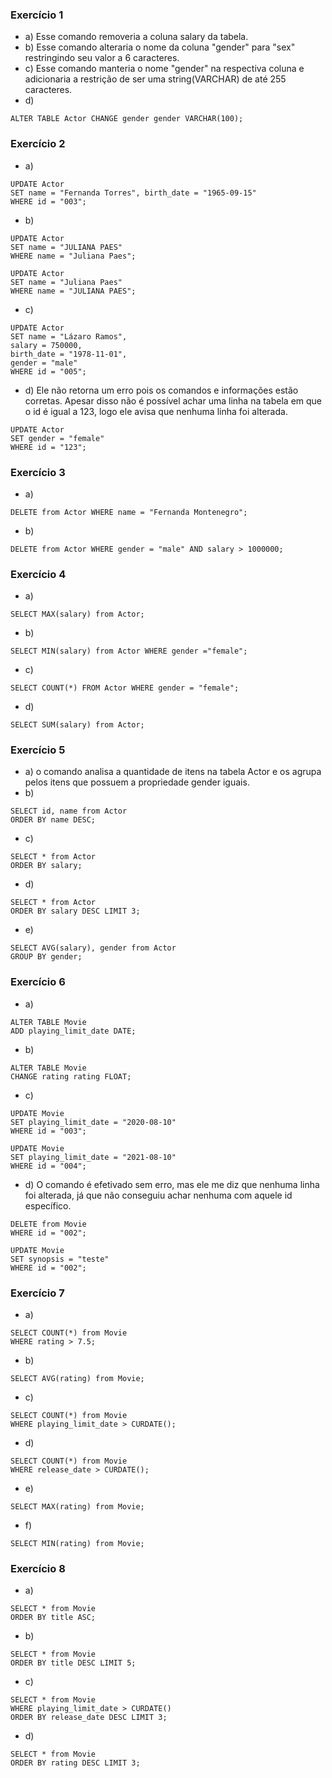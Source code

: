 ### Exercício 1
* a) Esse comando removeria a coluna salary da tabela.
* b) Esse comando alteraria o nome da coluna "gender" para "sex" restringindo seu valor a 6 caracteres.
* c) Esse comando manteria o nome "gender" na respectiva coluna e adicionaria a restrição de ser uma string(VARCHAR) de até 255 caracteres.
* d)
```
ALTER TABLE Actor CHANGE gender gender VARCHAR(100);
```
### Exercício 2
* a) 
```
UPDATE Actor
SET name = "Fernanda Torres", birth_date = "1965-09-15"
WHERE id = "003";
```
* b) 
```
UPDATE Actor
SET name = "JULIANA PAES"
WHERE name = "Juliana Paes";
```
```
UPDATE Actor
SET name = "Juliana Paes"
WHERE name = "JULIANA PAES";
```
* c)
```
UPDATE Actor
SET name = "Lázaro Ramos",
salary = 750000,
birth_date = "1978-11-01",
gender = "male"
WHERE id = "005";
```
* d) Ele não retorna um erro pois os comandos e informações estão corretas. Apesar disso não é possível achar uma linha na tabela em que o id é igual a 123, logo ele avisa que nenhuma linha foi alterada.
```
UPDATE Actor
SET gender = "female"
WHERE id = "123";
```
### Exercício 3
* a) 
```
DELETE from Actor WHERE name = "Fernanda Montenegro";
```
* b) 
```
DELETE from Actor WHERE gender = "male" AND salary > 1000000;
```
### Exercício 4
* a)
```
SELECT MAX(salary) from Actor;
```
* b) 
```
SELECT MIN(salary) from Actor WHERE gender ="female";
```
* c)
```
SELECT COUNT(*) FROM Actor WHERE gender = "female";
```
* d)
```
SELECT SUM(salary) from Actor;
```

### Exercício 5
* a) o comando analisa a quantidade de itens na tabela Actor e os agrupa pelos itens que possuem a propriedade gender iguais.
* b) 
```
SELECT id, name from Actor
ORDER BY name DESC;
```
* c)
```
SELECT * from Actor
ORDER BY salary;
```
* d)
```
SELECT * from Actor
ORDER BY salary DESC LIMIT 3;
```
* e)
```
SELECT AVG(salary), gender from Actor
GROUP BY gender;
```

### Exercício 6
* a) 
```
ALTER TABLE Movie
ADD playing_limit_date DATE;
```
* b) 
```
ALTER TABLE Movie
CHANGE rating rating FLOAT;
```
* c)
```
UPDATE Movie
SET playing_limit_date = "2020-08-10"
WHERE id = "003";

UPDATE Movie
SET playing_limit_date = "2021-08-10"
WHERE id = "004";
```
* d) O comando é efetivado sem erro, mas ele me diz que nenhuma linha foi alterada, já que não conseguiu achar nenhuma com aquele id específico.
```
DELETE from Movie
WHERE id = "002";

UPDATE Movie
SET synopsis = "teste"
WHERE id = "002";
```

### Exercício 7
* a) 
```
SELECT COUNT(*) from Movie
WHERE rating > 7.5;
```
* b) 
```
SELECT AVG(rating) from Movie;
```
* c)
```
SELECT COUNT(*) from Movie
WHERE playing_limit_date > CURDATE();
```
* d)
```
SELECT COUNT(*) from Movie
WHERE release_date > CURDATE();
```
* e) 
```
SELECT MAX(rating) from Movie;
```
* f)
```
SELECT MIN(rating) from Movie;
```
### Exercício 8
* a)
```
SELECT * from Movie
ORDER BY title ASC;
```
* b)
```
SELECT * from Movie
ORDER BY title DESC LIMIT 5;
```
* c)
```
SELECT * from Movie
WHERE playing_limit_date > CURDATE()
ORDER BY release_date DESC LIMIT 3;
```
* d)
```
SELECT * from Movie
ORDER BY rating DESC LIMIT 3;
```